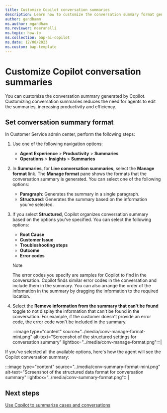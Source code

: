 ```yaml
---
title: Customize Copilot conversation summaries
description: Learn how to customize the conversation summary format generated by Copilot. 
author: gandhamm 
ms.author: mgandham 
ms.reviewer: neeranelli 
ms.topic: how-to 
ms.collection: bap-ai-copilot
ms.date: 12/08/2023
ms.custom: bap-template 
---
```


# Customize Copilot conversation summaries

You can customize the conversation summary generated by Copilot. Customizing conversation summaries reduces the need for agents to edit the summaries, increasing productivity and efficiency. 

## Set conversation summary format

In Customer Service admin center, perform the following steps:

1. Use one of the following navigation options: 
    - **Agent Experience** > **Productivity** > **Summaries**
    - **Operations** > **Insights** > **Summaries**
1. In **Summaries**, for **Live conversation summaries**, select the **Manage format** link. The **Manage format** pane shows the formats that the conversation summary is generated. You can select one of the following options: 
   - **Paragraph**:  Generates the summary in a single paragraph.
   - **Structured**: Generates the summary based on the information you've selected.
1. If you select **Structured**, Copilot organizes conversation summary based on the options you've specified. You can select the following options:
   - **Root Cause**
   - **Customer Issue**
   - **Troubleshooting steps**
   - **Outcome**
   - **Error codes**
   > [!NOTE]
   > The error codes you specify are samples for Copilot to find in the conversation. Copilot finds similar error codes in the conversation and include them in the summary.
   You can also arrange the order of the information in the summary by dragging the information to the required location.
1. Select the **Remove information from the summary that can't be found** toggle to not display the information that can't be found in the conversation. For example, if the customer doesn't provide an error code, the error code won't be included in the summary. 

     :::image type="content" source="../media/conv-manage-format-mini.png" alt-text="Screenshot of the structured settings for conversation summary" lightbox="../media/conv-manage-format.png":::|

 If you've selected all the available options, here's how the agent will see the Copilot conversation summary:

   :::image type="content" source="../media/conv-summary-format-mini.png" alt-text="Screenshot of the structured data format for conversation summary" lightbox="../media/conv-summary-format.png":::|


## Next steps

[Use Copilot to summarize cases and conversations](../use/copilot-use-summary.md)
